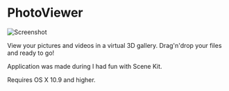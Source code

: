 PhotoViewer
===========

![Screenshot](https://github.com/abekert/photo-viewer/blob/master/showcase.gif "Photo Viewer")


View your pictures and videos in a virtual 3D gallery. Drag'n'drop your files and ready to go!

Application was made during I had fun with Scene Kit.

Requires OS X 10.9 and higher.
